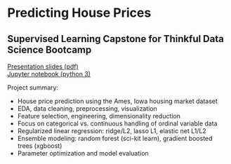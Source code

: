 # Predicting House Prices
## Supervised Learning Capstone for Thinkful Data Science Bootcamp

[Presentation slides (pdf)](slides_housing_price_capstone.pdf)<br>
[Jupyter notebook (python 3)](unit_03_capstone_final_notebook.ipynb)

Project summary:
- House price prediction using the Ames, Iowa housing market dataset
- EDA, data cleaning, preprocessing, visualization
- Feature selection, engineering, dimensionality reduction
- Focus on categorical vs. continuous handling of ordinal variable data
- Regularized linear regression: ridge/L2, lasso L1, elastic net L1/L2
- Ensemble modeling: random forest (sci-kit learn), gradient boosted trees (xgboost)
- Parameter optimization and model evaluation 
